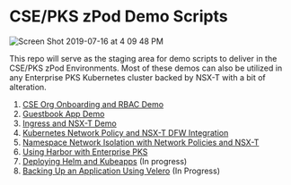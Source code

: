 # CSE/PKS zPod Demo Scripts

![Screen Shot 2019-07-16 at 4 09 48 PM](https://user-images.githubusercontent.com/32826912/61679024-d6e5ba00-acd2-11e9-8f31-aa5ad38bf6b5.png)


This repo will serve as the staging area for demo scripts to deliver in the CSE/PKS zPod Environments. Most of these demos can also be utilized in any Enterprise PKS Kubernetes cluster backed by NSX-T with a bit of alteration.

1. [CSE Org Onboarding and RBAC Demo](https://github.com/mann1mal/zPod-PKS-CSE-Demos/blob/master/CSERBACDemo/README.md)
2. [Guestbook App Demo](https://github.com/mann1mal/zPod-PKS-CSE-Demos/tree/master/GuestbookDemo)
3. [Ingress and NSX-T Demo](https://github.com/mann1mal/zPod-PKS-CSE-Demos/tree/master/Ingress%26NSX-T)
4. [Kubernetes Network Policy and NSX-T DFW Integration](https://github.com/mann1mal/zPod-PKS-CSE-Demos/tree/master/NetworkPolicy)
5. [Namespace Network Isolation with Network Policies and NSX-T](https://github.com/mann1mal/zPod-PKS-CSE-Demos/tree/master/NamespaceIsolation)
6. [Using Harbor with Enterprise PKS](https://github.com/mann1mal/zPod-PKS-CSE-Demos/tree/master/UsingHarbor)
7. [Deploying Helm and Kubeapps](https://github.com/mann1mal/zPod-PKS-CSE-Demos/tree/master/Kubeapps) (In progress)
8. [Backing Up an Application Using Velero](https://github.com/mann1mal/zPod-PKS-CSE-Demos/tree/master/VeleroBackup) (In Progress)
